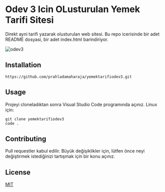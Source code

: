 # Odev 3 Icin OLusturulan Yemek Tarifi Sitesi
Direkt ayni tarifi yazarak olusturulan web sitesi. Bu repo icerisinde bir adet README dosyasi, bir adet index.html barindiriyor.

![odev3](https://user-images.githubusercontent.com/111706176/187317871-527dbba5-c250-46f9-869a-a068d288dff2.png)

## Installation
```
https://github.com/prahladamaharaja/yemektarifiodev3.git
```
## Usage
Projeyi cloneladıktan sonra Visual Studio Code programında açınız.
Linux için:
```
git clone yemektarifiodev3
code .
```
## Contributing
Pull requestler kabul edilir. Büyük değişiklikler için, lütfen önce neyi değiştirmek istediğinizi tartışmak için bir konu açınız.

## License
[MIT](https://choosealicense.com/licenses/mit/)
